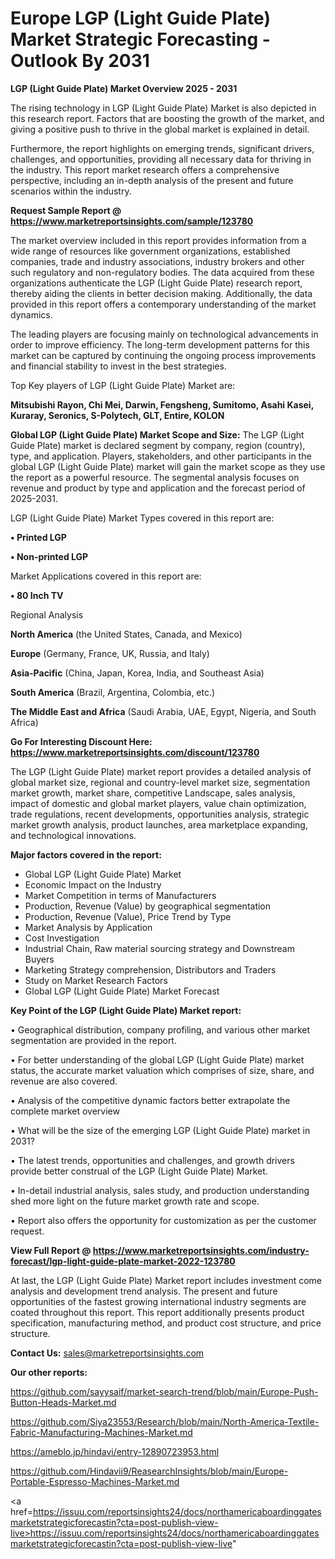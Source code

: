 # Europe LGP (Light Guide Plate) Market Strategic Forecasting - Outlook By 2031

<Strong> LGP (Light Guide Plate) Market Overview 2025 - 2031</strong>

The rising technology in LGP (Light Guide Plate) Market is also depicted in this research report. Factors that are boosting the growth of the market, and giving a positive push to thrive in the global market is explained in detail.

Furthermore, the report highlights on emerging trends, significant drivers, challenges, and opportunities, providing all necessary data for thriving in the industry. This report market research offers a comprehensive perspective, including an in-depth analysis of the present and future scenarios within the industry.

<strong>Request Sample Report @ <a href=https://www.marketreportsinsights.com/sample/123780>https://www.marketreportsinsights.com/sample/123780</a></strong>

The market overview included in this report provides information from a wide range of resources like government organizations, established companies, trade and industry associations, industry brokers and other such regulatory and non-regulatory bodies. The data acquired from these organizations authenticate the LGP (Light Guide Plate) research report, thereby aiding the clients in better decision making. Additionally, the data provided in this report offers a contemporary understanding of the market dynamics.

The leading players are focusing mainly on technological advancements in order to improve efficiency. The long-term development patterns for this market can be captured by continuing the ongoing process improvements and financial stability to invest in the best strategies.

Top Key players of LGP (Light Guide Plate) Market are:

<strong>Mitsubishi Rayon, Chi Mei, Darwin, Fengsheng, Sumitomo, Asahi Kasei, Kuraray, Seronics, S-Polytech, GLT, Entire, KOLON</strong>

<strong><b>Global LGP (Light Guide Plate) Market Scope and Size:</b></strong>
The LGP (Light Guide Plate) market is declared segment by company, region (country), type, and application. Players, stakeholders, and other participants in the global LGP (Light Guide Plate) market will gain the market scope as they use the report as a powerful resource. The segmental analysis focuses on revenue and product by type and application and the forecast period of 2025-2031.

LGP (Light Guide Plate) Market Types covered in this report are:

<strong>• Printed LGP

• Non-printed LGP</strong>

Market Applications covered in this report are:

<strong>• 80 Inch TV</strong> 

Regional Analysis

<strong>North America</strong> (the United States, Canada, and Mexico)

<strong>Europe</strong> (Germany, France, UK, Russia, and Italy)

<strong>Asia-Pacific</strong> (China, Japan, Korea, India, and Southeast Asia)

<strong>South America</strong> (Brazil, Argentina, Colombia, etc.)

<strong>The Middle East and Africa</strong> (Saudi Arabia, UAE, Egypt, Nigeria, and South Africa)

<strong>Go For Interesting Discount Here: <a href=https://www.marketreportsinsights.com/discount/123780>https://www.marketreportsinsights.com/discount/123780</a></strong>

The LGP (Light Guide Plate) market report provides a detailed analysis of global market size, regional and country-level market size, segmentation market growth, market share, competitive Landscape, sales analysis, impact of domestic and global market players, value chain optimization, trade regulations, recent developments, opportunities analysis, strategic market growth analysis, product launches, area marketplace expanding, and technological innovations.

<strong><b>Major factors covered in the report:</b></strong>
<ul>
  <li>Global LGP (Light Guide Plate) Market </li>
  <li>Economic Impact on the Industry</li>
  <li>Market Competition in terms of Manufacturers</li>
  <li>Production, Revenue (Value) by geographical segmentation</li>
  <li>Production, Revenue (Value), Price Trend by Type</li>
  <li>Market Analysis by Application</li>
  <li>Cost Investigation</li>
  <li>Industrial Chain, Raw material sourcing strategy and Downstream Buyers</li>
  <li>Marketing Strategy comprehension, Distributors and Traders</li>
  <li>Study on Market Research Factors</li>
  <li>Global LGP (Light Guide Plate) Market Forecast</li>
</ul>

<strong><b>Key Point of the LGP (Light Guide Plate) Market report:</b></strong>

• Geographical distribution, company profiling, and various other market segmentation are provided in the report.

• For better understanding of the global LGP (Light Guide Plate) market status, the accurate market valuation which comprises of size, share, and revenue are also covered.

• Analysis of the competitive dynamic factors better extrapolate the complete market overview

• What will be the size of the emerging LGP (Light Guide Plate) market in 2031?

• The latest trends, opportunities and challenges, and growth drivers provide better construal of the LGP (Light Guide Plate) Market.

• In-detail industrial analysis, sales study, and production understanding shed more light on the future market growth rate and scope.

• Report also offers the opportunity for customization as per the customer request.

<strong><b>View Full Report @ <a href=https://www.marketreportsinsights.com/industry-forecast/lgp-light-guide-plate-market-2022-123780>https://www.marketreportsinsights.com/industry-forecast/lgp-light-guide-plate-market-2022-123780</a></b></strong>


At last, the LGP (Light Guide Plate) Market report includes investment come analysis and development trend analysis. The present and future opportunities of the fastest growing international industry segments are coated throughout this report. This report additionally presents product specification, manufacturing method, and product cost structure, and price structure.

<strong>Contact Us:</strong>
sales@marketreportsinsights.com

<strong>Our other reports:</strong>

<a href=https://github.com/sayysaif/market-search-trend/blob/main/Europe-Push-Button-Heads-Market.md>https://github.com/sayysaif/market-search-trend/blob/main/Europe-Push-Button-Heads-Market.md</a>

<a href=https://github.com/Siya23553/Research/blob/main/North-America-Textile-Fabric-Manufacturing-Machines-Market.md>https://github.com/Siya23553/Research/blob/main/North-America-Textile-Fabric-Manufacturing-Machines-Market.md</a>

<a href=https://ameblo.jp/hindavi/entry-12890723953.html>https://ameblo.jp/hindavi/entry-12890723953.html</a>

<a href=https://github.com/Hindavii9/ReasearchInsights/blob/main/Europe-Portable-Espresso-Machines-Market.md>https://github.com/Hindavii9/ReasearchInsights/blob/main/Europe-Portable-Espresso-Machines-Market.md</a>

<a href=https://issuu.com/reportsinsights24/docs/northamericaboardinggatesmarketstrategicforecastin?cta=post-publish-view-live>https://issuu.com/reportsinsights24/docs/northamericaboardinggatesmarketstrategicforecastin?cta=post-publish-view-live</a>"
